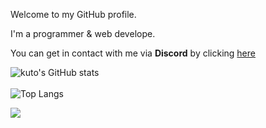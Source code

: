 Welcome to my GitHub profile. 

I'm a programmer & web develope.

You can get in contact with me via **Discord** by clicking [here](https://discord.com/users/968921452537589780/)

![kuto's GitHub stats](https://github-readme-stats.vercel.app/api?username=kuto&count_private=true&theme=github_dark&show_icons=true&border_color=4C8EDA&include_all_commits=true&border_radius=8)
<br><br>
![Top Langs](https://github-readme-stats.vercel.app/api/top-langs/?username=kuto&theme=github_dark&layout=compact&border_color=4C8EDA&card_width=445&border_radius=8)

![](https://hit.yhype.me/github/profile?user_id=69117359)

